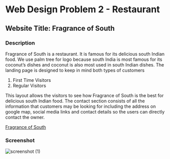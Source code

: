 # Web Design Problem 2 - Restaurant
## Website Title: Fragrance of South
### Description
Fragrance of South is a restaurant. It is famous for its delicious south Indian food.
We use palm tree for logo because south India is most famous for its coconut’s
dishes and coconut is also most used in south Indian dishes.
The landing page is designed to keep in mind both types of customers
1. First Time Visitors
2. Regular Visitors

This layout allows the visitors to see how Fragrance of South is the best for
delicious south Indian food.
The contact section consists of all the information that customers may be looking
for including the address on google map, social media links and contact details so
the users can directly contact the owner.

<a href="https://scarcemrk.github.io/Fragrance-of-South/" target="_blank">Fragrance of South</a>

### Screenshot
![screenshot (1)](https://user-images.githubusercontent.com/103833613/165001651-1dc6f0a3-a214-4f30-9d27-754b05eeb1dc.png)
